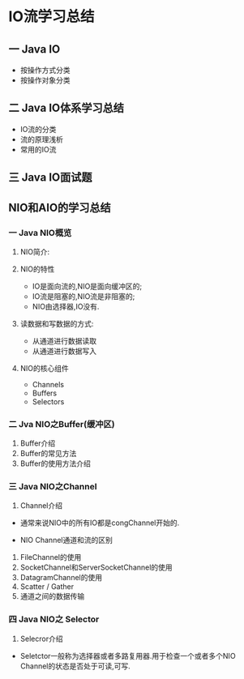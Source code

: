 # IO流学习总结 #  

## 一 Java IO ##

- 按操作方式分类
- 按操作对象分类  

## 二 Java IO体系学习总结 ##

- IO流的分类
- 流的原理浅析
- 常用的IO流

## 三 Java IO面试题 ##

## NIO和AIO的学习总结 ##

### 一 Java NIO概览 ###

1. NIO简介:

2. NIO的特性  

   - IO是面向流的,NIO是面向缓冲区的;
   - IO流是阻塞的,NIO流是非阻塞的;
   - NIO由选择器,IO没有.

3. 读数据和写数据的方式:

   - 从通道进行数据读取
   - 从通道进行数据写入

4. NIO的核心组件

   - Channels
   - Buffers
   - Selectors  

### 二 Jva NIO之Buffer(缓冲区) ###

1. Buffer介绍
2. Buffer的常见方法
3. Buffer的使用方法介绍  

### 三 Java NIO之Channel ###

1. Channel介绍

- 通常来说NIO中的所有IO都是congChannel开始的.

- NIO Channel通道和流的区别

1. FileChannel的使用
2. SocketChannel和ServerSocketChannel的使用
3. DatagramChannel的使用
4. Scatter / Gather 
5. 通道之间的数据传输  

### 四 Java NIO之 Selector ###

1. Selecror介绍

- Seletctor一般称为选择器或者多路复用器.用于检查一个或者多个NIO Channel的状态是否处于可读,可写.
